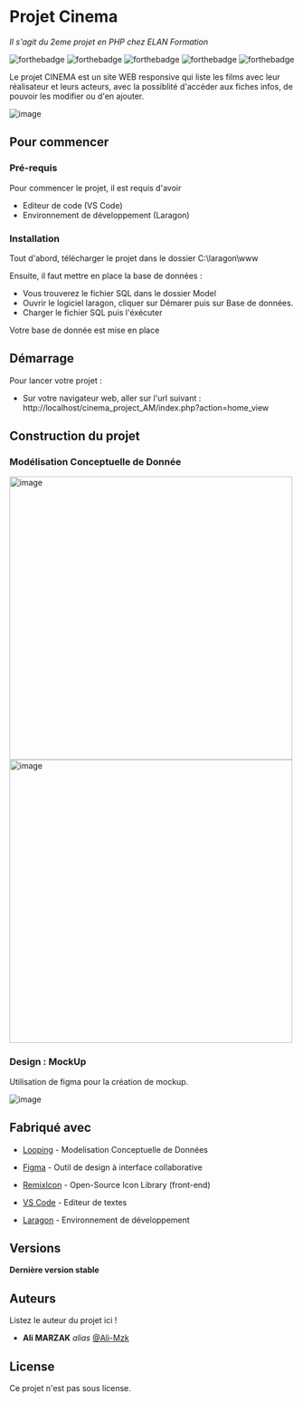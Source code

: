 # Projet Cinema
_Il s'agit du 2eme projet en PHP chez ELAN Formation_

![forthebadge](https://forthebadge.com/images/badges/made-with-php.svg)
![forthebadge](https://forthebadge.com/images/badges/uses-html.svg)
![forthebadge](https://forthebadge.com/images/badges/uses-css.svg)
![forthebadge](https://forthebadge.com/images/badges/uses-js.svg)
![forthebadge](https://forthebadge.com/images/badges/uses-git.svg)


Le projet CINEMA est un site WEB responsive qui liste les films avec leur réalisateur et leurs acteurs, avec la possiblité d'accéder aux fiches infos, de pouvoir les modifier ou d'en ajouter.


![image](https://github.com/Mzk-Ali/Cinema_project_AM/assets/161448982/9f3c6f62-fc2f-464b-bd9b-e93fa139867d)


## Pour commencer


### Pré-requis

Pour commencer le projet, il est requis d'avoir

- Editeur de code (VS Code)
- Environnement de développement (Laragon)

### Installation

Tout d'abord, télécharger le projet dans le dossier C:\laragon\www

Ensuite, il faut mettre en place la base de données :
- Vous trouverez le fichier SQL dans le dossier Model
- Ouvrir le logiciel laragon, cliquer sur Démarer puis sur Base de données.
- Charger le fichier SQL puis l'éxécuter

Votre base de donnée est mise en place

## Démarrage

Pour lancer votre projet :
- Sur votre navigateur web, aller sur l'url suivant : http://localhost/cinema_project_AM/index.php?action=home_view

## Construction du projet

### Modélisation Conceptuelle de Donnée

<img width="500" alt="image" src="https://github.com/Mzk-Ali/Project_1_CINEMA_Ali_M/assets/161448982/e2c039aa-df2a-4814-b1e7-d836cad8af81">
<img width="500" alt="image" src="https://github.com/Mzk-Ali/Project_1_CINEMA_Ali_M/assets/161448982/8a479f13-2979-4e9e-b664-4bc300080b9f">


### Design : MockUp

Utilisation de figma pour la création de mockup.

![image](https://github.com/Mzk-Ali/Project_1_CINEMA_Ali_M/assets/161448982/a7c8898a-2e17-437e-aee2-8a8799e3c337)


## Fabriqué avec

* [Looping](https://www.looping-mcd.fr/) - Modelisation Conceptuelle de Données
* [Figma](https://www.figma.com/fr-fr/) - Outil de design à interface collaborative

* [RemixIcon](https://remixicon.com/) - Open-Source Icon Library (front-end)
* [VS Code](https://code.visualstudio.com/) - Editeur de textes
* [Laragon](https://laragon.org/index.html) - Environnement de développement


## Versions

**Dernière version stable**

## Auteurs
Listez le auteur du projet ici !
* **Ali MARZAK** _alias_ [@Ali-Mzk](https://github.com/Mzk-Ali)

## License

Ce projet n'est pas sous license.
